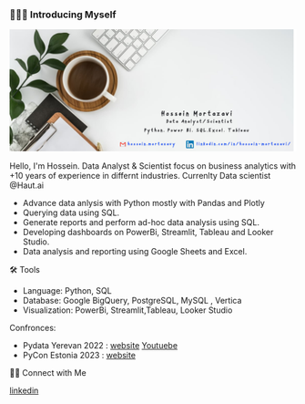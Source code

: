### 🙋🏻‍♂️ Introducing Myself
<img src="img/submissions_g.jpg">

Hello, I'm Hossein. Data Analyst & Scientist focus on business analytics with +10 years of experience in differnt industries. 
Currenlty Data scientist @Haut.ai

* Advance data anlysis with Python mostly with Pandas and Plotly
* Querying data using SQL.
* Generate reports and perform ad-hoc data analysis using SQL.
* Developing dashboards on PowerBi, Streamlit, Tableau and Looker Studio.
* Data analysis and reporting using Google Sheets and Excel.

🛠️ Tools

* Language: Python, SQL
* Database: Google BigQuery, PostgreSQL, MySQL , Vertica
* Visualization: PowerBi, Streamlit,Tableau, Looker Studio

Confronces:
* Pydata Yerevan 2022 : [website](https://pydatayerevan.aua.am/presentations/#:~:text=Video-,HOSSEIN%20MORTAZAVI,-Presentation) [Youtuebe](https://www.youtube.com/watch?v=IRr3gx71rnk&list=PLGVZCDnMOq0qWwVVDmdOw6oxAlqqH8Ca-&index=44)
* PyCon Estonia 2023 : [website](https://2023.pycon.ee/#:~:text=1%20%40%2014%3A40-,Hossein%20Mortazavi,-Workshop!)

👋🏻 Connect with Me

[linkedin](https://www.linkedin.com/in/hossein-mortazavi/)


<!--
**h0ssein2011/h0ssein2011** is a ✨ _special_ ✨ repository because its `README.md` (this file) appears on your GitHub profile.

Here are some ideas to get you started:

- 🔭 I’m currently working on ...
- 🌱 I’m currently learning ...
- 👯 I’m looking to collaborate on ...
- 🤔 I’m looking for help with ...
- 💬 Ask me about ...
- 📫 How to reach me: ...
- 😄 Pronouns: ...
- ⚡ Fun fact: ...
-->
